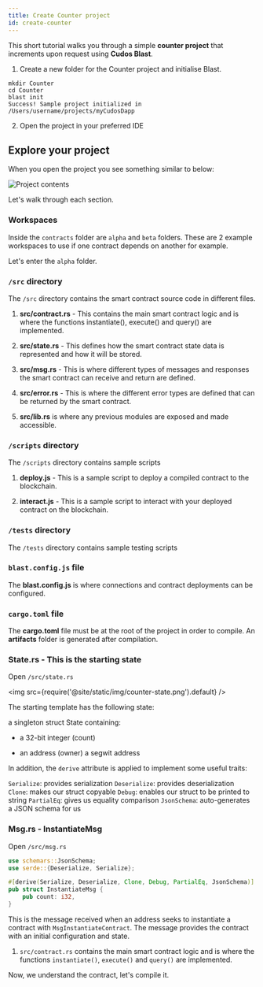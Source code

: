 ```yaml
---
title: Create Counter project
id: create-counter
---
```


This short tutorial walks you through a simple **counter project** that increments upon request using **Cudos Blast**.

1. Create a new folder for the Counter project and initialise Blast.

```shell
mkdir Counter
cd Counter
blast init
Success! Sample project initialized in /Users/username/projects/myCudosDapp
```

2. Open the project in your preferred IDE 

## Explore your project

When you open the project you see something similar to below:

![Project contents](/img/dapp-contents.png)

Let's walk through each section. 

### Workspaces 

Inside the `contracts` folder are `alpha` and `beta` folders.
These are 2 example workspaces to use if one contract depends on another for example.

Let's enter the `alpha` folder.

### `/src` directory

The `/src` directory contains the smart contract source code in different files. 

1. **src/contract.rs** - This contains the main smart contract logic and is where the functions instantiate(), execute() and query() are implemented.

2. **src/state.rs** - This defines how the smart contract state data is represented and how it will be stored.

3. **src/msg.rs** - This is where different types of messages and responses the smart contract can receive and return are defined.

4. **src/error.rs** - This is where the different error types are defined that can be returned by the smart contract.

5. **src/lib.rs** is where any previous modules are exposed and made accessible.

### `/scripts` directory

The `/scripts` directory contains sample scripts 

1. **deploy.js** - This is a sample script to deploy a compiled contract to the blockchain. 

2. **interact.js** - This is a sample script to interact with your deployed contract on the blockchain. 

### `/tests` directory

The `/tests` directory contains sample testing scripts

### `blast.config.js` file

The **blast.config.js** is where connections and contract deployments can be configured. 

### `cargo.toml` file

The **cargo.toml** file must be at the root of the project in order to compile. An **artifacts** folder is generated after compilation. 


### State.rs - This is the starting state

Open `/src/state.rs`

<img src={require('@site/static/img/counter-state.png').default} />

The starting template has the following state:

a singleton struct State containing:

* a 32-bit integer (count)

* an address (owner) a segwit address

In addition, the `derive` attribute is applied to implement some useful traits:

`Serialize`: provides serialization
`Deserialize`: provides deserialization
`Clone`: makes our struct copyable
`Debug`: enables our struct to be printed to string
`PartialEq`: gives us equality comparison
`JsonSchema`: auto-generates a JSON schema for us

### Msg.rs - InstantiateMsg 

Open `/src/msg.rs`

```rust
use schemars::JsonSchema;
use serde::{Deserialize, Serialize};

#[derive(Serialize, Deserialize, Clone, Debug, PartialEq, JsonSchema)]
pub struct InstantiateMsg {
    pub count: i32,
}
```

This is the message received when an address seeks to instantiate a contract with `MsgInstantiateContract`. 
The message provides the contract with an initial configuration and state.


1. `src/contract.rs` contains the main smart contract logic and is where the functions `instantiate()`, `execute()` and `query()` are implemented.


Now, we understand the contract, let's compile it.